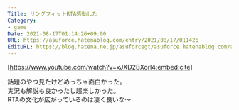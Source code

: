 ```yaml
---
Title: リングフィットRTA感動した
Category:
- game
Date: 2021-08-17T01:14:26+09:00
URL: https://asuforce.hatenablog.com/entry/2021/08/17/011426
EditURL: https://blog.hatena.ne.jp/asuforcegt/asuforce.hatenablog.com/atom/entry/26006613798135229
---
```


[https://www.youtube.com/watch?v=xJXD2BXorl4:embed:cite]

話題のやつ見たけどめっちゃ面白かった。  
実況も解説も良かったし超楽しかった。  
RTAの文化が広がっているのは凄く良いな〜
